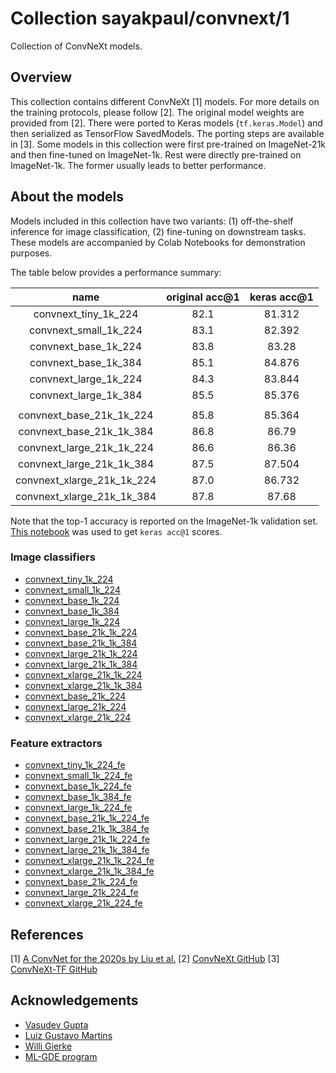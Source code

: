 # Collection sayakpaul/convnext/1

Collection of ConvNeXt models.

<!-- dataset: imagenet-ilsvrc-2012-cls -->
<!-- task: image-classification -->

## Overview

This collection contains different ConvNeXt [1] models. For more details on the training protocols,
please follow [2]. The original model weights are provided from [2]. There were ported to Keras models
(`tf.keras.Model`) and then serialized as TensorFlow SavedModels. The porting steps are available in [3].
Some models in this collection were first pre-trained on ImageNet-21k and then fine-tuned on ImageNet-1k.
Rest were directly pre-trained on ImageNet-1k. The former usually leads to better performance.

## About the models

Models included in this collection have two variants: (1) off-the-shelf inference for image
classification, (2) fine-tuning on downstream tasks. These models are accompanied by
Colab Notebooks for demonstration purposes. 

The table below provides a performance summary:

| name | original acc@1 | keras acc@1 |
|:---:|:---:|:---:|
| convnext_tiny_1k_224 | 82.1 | 81.312 |
| convnext_small_1k_224 | 83.1 | 82.392 |
| convnext_base_1k_224 | 83.8 | 83.28 |
| convnext_base_1k_384 | 85.1 | 84.876 |
| convnext_large_1k_224 | 84.3 | 83.844 |
| convnext_large_1k_384 | 85.5 | 85.376 |
|  |  |  |
| convnext_base_21k_1k_224 | 85.8 | 85.364 |
| convnext_base_21k_1k_384 | 86.8 | 86.79 |
| convnext_large_21k_1k_224 | 86.6 | 86.36 |
| convnext_large_21k_1k_384 | 87.5 | 87.504 |
| convnext_xlarge_21k_1k_224 | 87.0 | 86.732 |
| convnext_xlarge_21k_1k_384 | 87.8 | 87.68 |

Note that the top-1 accuracy is reported on the ImageNet-1k validation set. [This notebook](https://github.com/sayakpaul/ConvNeXt-TF/blob/main/i1k_eval/eval.ipynb) was used to get `keras acc@1` scores.

### Image classifiers

* [convnext_tiny_1k_224](https://tfhub.dev/sayakpaul/convnext_tiny_1k_224/1)
* [convnext_small_1k_224](https://tfhub.dev/sayakpaul/convnext_small_1k_224/1)
* [convnext_base_1k_224](https://tfhub.dev/sayakpaul/convnext_base_1k_224/1)
* [convnext_base_1k_384](https://tfhub.dev/sayakpaul/convnext_base_1k_384/1)
* [convnext_large_1k_224](https://tfhub.dev/sayakpaul/convnext_large_1k_224/1)
* [convnext_base_21k_1k_224](https://tfhub.dev/sayakpaul/convnext_base_21k_1k_224/1)
* [convnext_base_21k_1k_384](https://tfhub.dev/sayakpaul/convnext_base_21k_1k_384/1)
* [convnext_large_21k_1k_224](https://tfhub.dev/sayakpaul/convnext_large_21k_1k_224/1)
* [convnext_large_21k_1k_384](https://tfhub.dev/sayakpaul/convnext_large_21k_1k_384/1)
* [convnext_xlarge_21k_1k_224](https://tfhub.dev/sayakpaul/convnext_xlarge_21k_1k_224/1)
* [convnext_xlarge_21k_1k_384](https://tfhub.dev/sayakpaul/convnext_xlarge_21k_1k_384/1)
* [convnext_base_21k_224](https://tfhub.dev/sayakpaul/convnext_base_21k_224/1)
* [convnext_large_21k_224](https://tfhub.dev/sayakpaul/convnext_large_21k_224/1)
* [convnext_xlarge_21k_224](https://tfhub.dev/sayakpaul/convnext_xlarge_21k_224/1)


### Feature extractors

* [convnext_tiny_1k_224_fe](https://tfhub.dev/sayakpaul/convnext_tiny_1k_224_fe/1)
* [convnext_small_1k_224_fe](https://tfhub.dev/sayakpaul/convnext_small_1k_224_fe/1)
* [convnext_base_1k_224_fe]((https://tfhub.dev/sayakpaul/convnext_base_1k_224_fe/1))
* [convnext_base_1k_384_fe](https://tfhub.dev/sayakpaul/convnext_base_1k_384_fe/1)
* [convnext_large_1k_224_fe](https://tfhub.dev/sayakpaul/convnext_large_1k_224_fe/1)
* [convnext_base_21k_1k_224_fe](https://tfhub.dev/sayakpaul/convnext_base_21k_1k_224_fe/1)
* [convnext_base_21k_1k_384_fe](https://tfhub.dev/sayakpaul/convnext_base_21k_1k_384_fe/1)
* [convnext_large_21k_1k_224_fe](https://tfhub.dev/sayakpaul/convnext_large_21k_1k_224_fe/1)
* [convnext_large_21k_1k_384_fe](https://tfhub.dev/sayakpaul/convnext_large_21k_1k_384_fe/1)
* [convnext_xlarge_21k_1k_224_fe](https://tfhub.dev/sayakpaul/convnext_xlarge_21k_1k_224_fe/1)
* [convnext_xlarge_21k_1k_384_fe](https://tfhub.dev/sayakpaul/convnext_xlarge_21k_1k_384_fe/1)
* [convnext_base_21k_224_fe](https://tfhub.dev/sayakpaul/convnext_base_21k_224_fe/1)
* [convnext_large_21k_224_fe](https://tfhub.dev/sayakpaul/convnext_large_21k_224_fe/1)
* [convnext_xlarge_21k_224_fe](https://tfhub.dev/sayakpaul/convnext_xlarge_21k_224_fe/1)


## References

[1] [A ConvNet for the 2020s by Liu et al.](https://arxiv.org/abs/2201.03545)
[2] [ConvNeXt GitHub](https://github.com/facebookresearch/ConvNeXt)
[3] [ConvNeXt-TF GitHub](https://github.com/sayakpaul/ConvNeXt-TF)

## Acknowledgements

* [Vasudev Gupta](https://github.com/vasudevgupta7) 
* [Luiz Gustavo Martins](https://twitter.com/gusthema)
* [Willi Gierke](https://ch.linkedin.com/in/willi-gierke)
* [ML-GDE program](https://developers.google.com/programs/experts/)